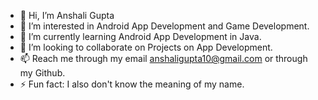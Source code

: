- 👋 Hi, I’m Anshali Gupta
- 👀 I’m interested in Android App Development and Game Development.
- 🌱 I’m currently learning Android App Development in Java.
- 💞️ I’m looking to collaborate on Projects on App Development.
- 📫 Reach me through my email anshaligupta10@gmail.com or through my Github.
- ⚡ Fun fact: I also don't know the meaning of my name.

<!---
AnshaliGupta/AnshaliGupta is a ✨ special ✨ repository because its `README.md` (this file) appears on your GitHub profile.
You can click the Preview link to take a look at your changes.
--->
